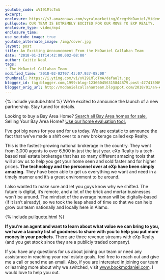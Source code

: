 ```yaml
---
youtube_code: xVI91MlcTmA
excerpt:
enclosure: https://s3.amazonaws.com/vyralmarketing/Greg+McDaniel/Videos/2018/Bay+Area+Real+Estate+Agent-Why+EXP+is+going+to+take+over+the+industry.mp4
pullquote: OUR TEAM IS EXTREMELY EXCITED FOR OUR MOVE TO EXP REALTY. 
enclosure_type: video/mp4
enclosure_time:
use_youtube_image: true
youtube_alternate_image: /img/cover.jpg
layout: post
title: An Exciting Announcement From the McDaniel Callahan Team
date: '2018-01-31T14:42:00.002-08:00'
author: Caitie Neal
tags:
- The McDaniel Callahan Team
modified_time: '2018-02-02T07:43:07.937-08:00'
thumbnail: https://i.ytimg.com/vi/xVI91MlcTmA/default.jpg
blogger_id: tag:blogger.com,1999:blog-123660456315844879.post-4774139099182761926
blogger_orig_url: http://mcdanielcallahanteam.blogspot.com/2018/01/an-exciting-announcement-from-mcdaniel.html
---
```

{% include youtube.html %}
We’re excited to announce the launch of a new partnership. Stay tuned for details.

<div class="post-cta">
Looking to buy a Bay Area Home? <a href="http://www.buyandsellalamodanvillehomes.com/" target="_blank">Search all Bay Area homes for sale.</a><br>
Selling Your Bay Area Home? <a href="https://cloudcma.com/api_widget/6757802779fbc05a66bfd8f78d617a92/show?post_url=cloudcma.com&source_url=ua" target="_blank">Use our home evaluation tool.</a>
</div>

I’ve got big news for you and for us today. We are ecstatic to announce the fact that we’ve made a shift over to a new brokerage called exp Realty.

This is the fastest-growing national brokerage in the country. They went from 3,000 agents to over 6,500 in just the last year. eXp Realty is a tech-based real estate brokerage that has so many different amazing tools that will allow us to help you get your home seen and sold faster and for higher prices. **The technology and the personnel over at eXp have been simply amazing.** They have been able to get us everything we want and need in a timely manner and it’s a great environment to be around.

I also wanted to make sure and let you guys know why we shifted. The future is digital, it’s remote, and a lot of the brick and mortar businesses won’t be around. The mindset of the average human will be digitally-based (if it isn’t already), so we took the leap ahead of time so that we can help grow our team nationally and locally here in Alamo.

{% include pullquote.html %}

**If you’re an agent and want to learn about what value we can bring to you, we have a laundry list of goodness to share with you to help you put more money in your pockets.** There are three revenue streams with eXp Realty (and you get stock since they are a publicly traded company).

 If you have any questions for us about joining our team or need any assistance in reaching your real estate goals, feel free to reach out and give me a call or send me an email. Also, if you are interested in joining our team or learning more about why we switched, visit <a href="https://calendly.com/mcdaniel-44/" target="_blank">www.bookmcdaniel.com</a>. I would love to help you out.
